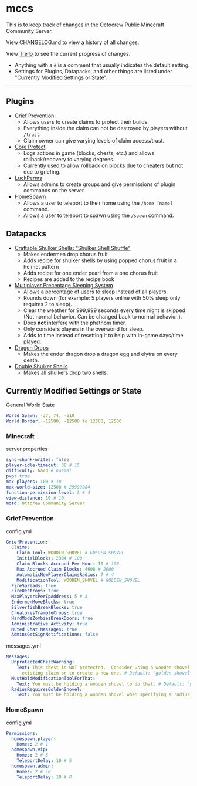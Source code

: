 # mccs

This is to keep track of changes in the Octocrew Public Minecraft Community Server.

View [CHANGELOG.md](https://github.com/octocrew/mccs/blob/master/CHANGELOG.md) to view a history of all changes.

View [Trello](https://trello.com/b/ZgXfkbsV/octocrew-public-minecraft-community-server) to see the current progress of changes.

- Anything with a `#` is a comment that usually indicates the default setting.
- Settings for Plugins, Datapacks, and other things are listed under "Currently Modified Settings or State".

---

## Plugins

- [Grief Prevention](https://www.spigotmc.org/resources/griefprevention.1884/)
  - Allows users to create claims to protect their builds.
  - Everything inside the claim can not be destroyed by players without `/trust`.
  - Claim owner can give varying levels of claim access/trust.
- [Core Protect](https://www.spigotmc.org/resources/coreprotect.8631/)
  - Logs actions in game (blocks, chests, etc.) and allows rollback/recovery to varying degrees.
  - Currently used to allow rollback on blocks due to cheaters but not due to griefing.
- [LuckPerms](https://www.spigotmc.org/resources/luckperms.28140/)
  - Allows admins to create groups and give permissions of plugin commands on the server.
- [HomeSpawn](https://www.spigotmc.org/resources/homespawn.14108/)
  - Allows a user to teleport to their home using the `/home [name]` command.
  - Allows a user to teleport to spawn using the `/spawn` command.

## Datapacks

- [Craftable Shulker Shells: "Shulker Shell Shuffle"](https://www.curseforge.com/minecraft/customization/shulker-shell-shuffle)
  - Makes endermen drop chorus fruit
  - Adds recipe for shulker shells by using popped chorus fruit in a helmet pattern
  - Adds recipe for one ender pearl from a one chorus fruit
  - Recipes are added to the recipe book
- [Multiplayer Precentage Sleeping System](https://github.com/Plagiatus/datapacks/tree/master/multiplayer_sleep)
  - Allows a percentage of users to sleep instead of all players.
  - Rounds down (for example: 5 players online with 50% sleep only requires 2 to sleep).
  - Clear the weather for 999,999 seconds every time night is skipped (Not normal behavior. Can be changed back to normal behavior.).
  - Does **not** interfere with the phatnom timer.
  - Only considers players in the overworld for sleep.
  - Adds to time instead of resetting it to help with in-game days/time played.
- [Dragon Drops](https://vanillatweaks.net/picker/datapacks/)
  - Makes the ender dragon drop a dragon egg and elytra on every death.
- [Double Shulker Shells](https://vanillatweaks.net/picker/datapacks/)
  - Makes all shulkers drop two shells.

## Currently Modified Settings or State

General World State
```yml
World Spawn: -37, 74, -510
World Border: -12500, -12500 to 12500, 12500
```

### Minecraft

server.properties
```yml
sync-chunk-writes: false
player-idle-timeout: 30 # 15
difficulty: hard # normal
pvp: true
max-players: 100 # 10
max-world-size: 12500 # 29999984
function-permission-level: 3 # 4
view-distance: 10 # 10
motd: Octorew Community Server
```

### Grief Prevention

config.yml
```yml
GriefPrevention:
  Claims:
    Claim Tool: WOODEN_SHOVEL # GOLDEN_SHOVEL
    InitialBlocks: 2304 # 100
    Claim Blocks Accrued Per Hour: 10 # 100
    Max Accrued Claim Blocks: 4608 # 2000
    AutomaticNewPlayerClaimsRadius: 7 # 4
    ModificationTool: WOODEN_SHOVEL # GOLDEN_SHOVEL
  FireSpreads: true
  FireDestroys: true
  MaxPlayersPerIpAddress: 5 # 3
  EndermenMoveBlocks: true
  SilverfishBreakBlocks: true
  CreaturesTrampleCrops: true
  HardModeZombiesBreakDoors: true
  Administrative Activity: true
  Muted Chat Messages: true
  AdminsGetSignNotifications: false
```

messages.yml
```yml
Messages:
  UnprotectedChestWarning:
    Text: This chest is NOT protected.  Consider using a wooden shovel to expand an
      existing claim or to create a new one. # Default: "golden shovel"
  MustHoldModificationToolForThat:
    Text: You must be holding a wooden shovel to do that. # Default: "golden shovel"
  RadiusRequiresGoldenShovel:
    Text: You must be holding a wooden shovel when specifying a radius. # Default: "golden shovel"
```

### HomeSpawn

config.yml
```yml
Permissions:
  homespawn,player:
    Homes: 2 # 1
  homespawn,vip:
    Homes: 2 # 5
    TeleportDelay: 10 # 5
  homespawn,admin:
    Homes: 2 # 10
    TeleportDelay: 10 # 0
```
